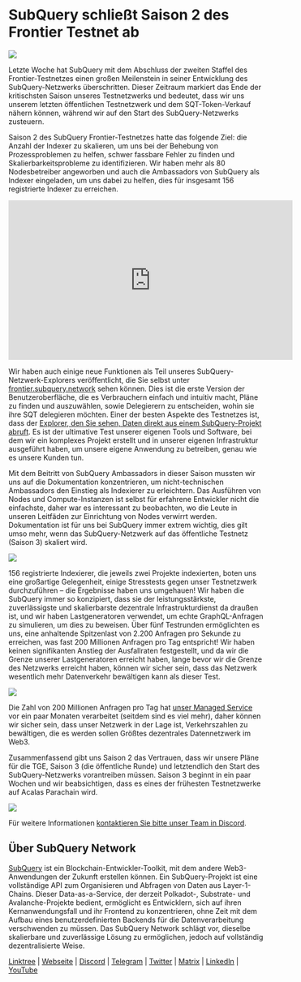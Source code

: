 # SubQuery schließt Saison 2 des Frontier Testnet ab

![](https://miro.medium.com/max/1400/1*kXtqTMe8HlsI6BZ98o86pA.png)

Letzte Woche hat SubQuery mit dem Abschluss der zweiten Staffel des Frontier-Testnetzes einen großen Meilenstein in seiner Entwicklung des SubQuery-Netzwerks überschritten. Dieser Zeitraum markiert das Ende der kritischsten Saison unseres Testnetzwerks und bedeutet, dass wir uns unserem letzten öffentlichen Testnetzwerk und dem SQT-Token-Verkauf nähern können, während wir auf den Start des SubQuery-Netzwerks zusteuern.

Saison 2 des SubQuery Frontier-Testnetzes hatte das folgende Ziel: die Anzahl der Indexer zu skalieren, um uns bei der Behebung von Prozessproblemen zu helfen, schwer fassbare Fehler zu finden und Skalierbarkeitsprobleme zu identifizieren. Wir haben mehr als 80 Nodesbetreiber angeworben und auch die Ambassadors von SubQuery als Indexer eingeladen, um uns dabei zu helfen, dies für insgesamt 156 registrierte Indexer zu erreichen.

<iframe width="560" height="315" src="https://www.youtube.com/embed/6fBqDRcedIU" title="YouTube-Videoplayer" frameborder="0" allow="accelerometer; autoplay; clipboard-write; encrypted-media; gyroscope; picture-in-picture" allowfullscreen></iframe>

Wir haben auch einige neue Funktionen als Teil unseres SubQuery-Netzwerk-Explorers veröffentlicht, die Sie selbst unter [frontier.subquery.network](https://frontier.subquery.network/) sehen können. Dies ist die erste Version der Benutzeroberfläche, die es Verbrauchern einfach und intuitiv macht, Pläne zu finden und auszuwählen, sowie Delegierern zu entscheiden, wohin sie ihre SQT delegieren möchten. Einer der besten Aspekte des Testnetzes ist, dass der [Explorer, den Sie sehen, Daten direkt aus einem SubQuery-Projekt abruft](https://explorer.subquery.network/subquery/subquery/subquery-network-query-registry). Es ist der ultimative Test unserer eigenen Tools und Software, bei dem wir ein komplexes Projekt erstellt und in unserer eigenen Infrastruktur ausgeführt haben, um unsere eigene Anwendung zu betreiben, genau wie es unsere Kunden tun.

Mit dem Beitritt von SubQuery Ambassadors in dieser Saison mussten wir uns auf die Dokumentation konzentrieren, um nicht-technischen Ambassadors den Einstieg als Indexierer zu erleichtern. Das Ausführen von Nodes und Compute-Instanzen ist selbst für erfahrene Entwickler nicht die einfachste, daher war es interessant zu beobachten, wo die Leute in unseren Leitfäden zur Einrichtung von Nodes verwirrt werden. Dokumentation ist für uns bei SubQuery immer extrem wichtig, dies gilt umso mehr, wenn das SubQuery-Netzwerk auf das öffentliche Testnetz (Saison 3) skaliert wird.

![](https://miro.medium.com/max/1400/1*tbjBhu9ZIlPObx0FCTURAw.png)

156 registrierte Indexierer, die jeweils zwei Projekte indexierten, boten uns eine großartige Gelegenheit, einige Stresstests gegen unser Testnetzwerk durchzuführen – die Ergebnisse haben uns umgehauen! Wir haben die SubQuery immer so konzipiert, dass sie der leistungsstärkste, zuverlässigste und skalierbarste dezentrale Infrastrukturdienst da draußen ist, und wir haben Lastgeneratoren verwendet, um echte GraphQL-Anfragen zu simulieren, um dies zu beweisen. Über fünf Testrunden ermöglichten es uns, eine anhaltende Spitzenlast von 2.200 Anfragen pro Sekunde zu erreichen, was fast 200 Millionen Anfragen pro Tag entspricht! Wir haben keinen signifikanten Anstieg der Ausfallraten festgestellt, und da wir die Grenze unserer Lastgeneratoren erreicht haben, lange bevor wir die Grenze des Netzwerks erreicht haben, können wir sicher sein, dass das Netzwerk wesentlich mehr Datenverkehr bewältigen kann als dieser Test.

![](https://miro.medium.com/max/1400/0*6IwiiZtVBsdkN5m2)

Die Zahl von 200 Millionen Anfragen pro Tag hat [unser Managed Service](https://subquery.network/managedservices) vor ein paar Monaten verarbeitet (seitdem sind es viel mehr), daher können wir sicher sein, dass unser Netzwerk in der Lage ist, Verkehrszahlen zu bewältigen, die es werden sollen Größtes dezentrales Datennetzwerk im Web3.

Zusammenfassend gibt uns Saison 2 das Vertrauen, dass wir unsere Pläne für die TGE, Saison 3 (die öffentliche Runde) und letztendlich den Start des SubQuery-Netzwerks vorantreiben müssen. Saison 3 beginnt in ein paar Wochen und wir beabsichtigen, dass es eines der frühesten Testnetzwerke auf Acalas Parachain wird.

![](https://miro.medium.com/max/1400/0*v0HJOJxr4mphJ5dy)

Für weitere Informationen [kontaktieren Sie bitte unser Team in Discord](https://discord.com/invite/subquery).

## Über SubQuery Network

[SubQuery](https://subquery.network/) ist ein Blockchain-Entwickler-Toolkit, mit dem andere Web3-Anwendungen der Zukunft erstellen können. Ein SubQuery-Projekt ist eine vollständige API zum Organisieren und Abfragen von Daten aus Layer-1-Chains. Dieser Data-as-a-Service, der derzeit Polkadot-, Substrate- und Avalanche-Projekte bedient, ermöglicht es Entwicklern, sich auf ihren Kernanwendungsfall und ihr Frontend zu konzentrieren, ohne Zeit mit dem Aufbau eines benutzerdefinierten Backends für die Datenverarbeitung verschwenden zu müssen. Das SubQuery Network schlägt vor, dieselbe skalierbare und zuverlässige Lösung zu ermöglichen, jedoch auf vollständig dezentralisierte Weise.

​​​​[Linktree](https://linktr.ee/subquerynetwork) | [Webseite](https://subquery.network/) | [Discord](https://discord.com/invite/78zg8aBSMG) | [Telegram](https://t.me/subquerynetwork) | [Twitter](https://twitter.com/subquerynetwork) | [Matrix](https://matrix.to/#/#subquery:matrix.org) | [LinkedIn](https://www.linkedin.com/company/subquery) | [YouTube](https://www.youtube.com/channel/UCi1a6NUUjegcLHDFLr7CqLw)
